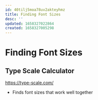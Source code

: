 ```yaml
---
id: 40tilj5moa78uv2akteyhmz
title: Finding Font Sizes
desc: ''
updated: 1658327022864
created: 1658327005298
---
```

# Finding Font Sizes

## Type Scale Calculator

https://type-scale.com/

- Finds font sizes that work well together
